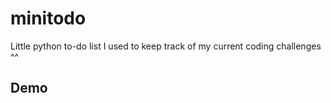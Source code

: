 # minitodo
Little python to-do list I used to keep track of my current coding challenges ^^

## Demo